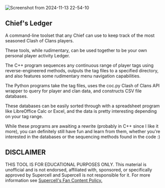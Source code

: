 ![Screenshot from 2024-11-13 22-54-10](https://github.com/user-attachments/assets/842cb66e-7c29-43b6-88bf-9a0c8c81f2d6)

Chief's Ledger
-------
A command-line toolset that any Chief can use to keep track of the most seasoned Clash of Clans players.

These tools, while rudimentary, can be used together to be your own personal player activity Ledger.

The C++ program sequences any continuous range of player tags using reverse-engineered methods, outputs the tag files to a specified directory, and also features some rudimentary menu navigation capabilities.

The Python programs take the tag files, uses the coc.py Clash of Clans API wrapper to query for player and clan data, and constructs CSV file databases. 

These databases can be easily sorted through with a spreadsheet program like LibreOffice Calc or Excel, and the data is pretty interesting depending on your tag range.

While these programs are awaiting a rewrite (probably in C++ since I like it more), you can definitely still have fun and learn from them, whether you're interested in the databases or the sequencing methods found in the code :)

DISCLAIMER
-------
THIS TOOL IS FOR EDUCATIONAL PURPOSES ONLY. This material is unofficial and is not endorsed, affiliated with, sponsored, or specifically approved by Supercell and Supercell is not responsible for it. For more information see [Supercell's Fan Content Policy.](https://www.supercell.com/fan-content-policy)

